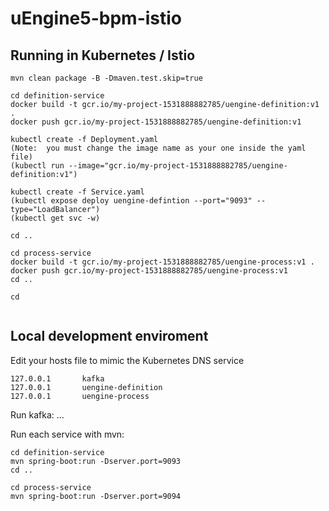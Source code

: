 # uEngine5-bpm-istio

## Running in Kubernetes / Istio

```
mvn clean package -B -Dmaven.test.skip=true

cd definition-service
docker build -t gcr.io/my-project-1531888882785/uengine-definition:v1 .
docker push gcr.io/my-project-1531888882785/uengine-definition:v1

kubectl create -f Deployment.yaml
(Note:  you must change the image name as your one inside the yaml file)
(kubectl run --image="gcr.io/my-project-1531888882785/uengine-definition:v1")

kubectl create -f Service.yaml
(kubectl expose deploy uengine-defintion --port="9093" --type="LoadBalancer")
(kubectl get svc -w)

cd ..

cd process-service
docker build -t gcr.io/my-project-1531888882785/uengine-process:v1 .
docker push gcr.io/my-project-1531888882785/uengine-process:v1
cd ..

cd 


```

## Local development enviroment

Edit your hosts file to mimic the Kubernetes DNS service
```
127.0.0.1       kafka
127.0.0.1       uengine-definition
127.0.0.1       uengine-process

```


Run kafka:
...


Run each service with mvn:
```
cd definition-service
mvn spring-boot:run -Dserver.port=9093
cd ..

cd process-service
mvn spring-boot:run -Dserver.port=9094

```
